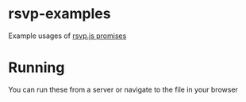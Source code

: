 rsvp-examples
=============

Example usages of [rsvp.js promises](https://github.com/tildeio/rsvp.js?source=c)


Running
=======

You can run these from a server or navigate to the file in your browser
